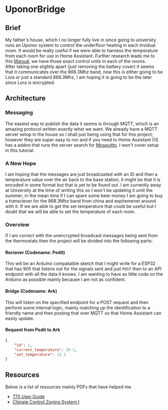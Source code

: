 # UponorBridge
## Brief
My father's house, which I no longer fully live in since going to university runs an Uponor system to control the underfloor heating in each invidual room. It would be really useful if we were able to harness the temperature from each room for use in Home Assistant. Further research leads me to this [Manual](https://data2.manualslib.com/pdf4/87/8670/866988-uponor/climate_control_zoning_system.pdf?4d50e6ace582b4bc037580e855859d9e), we have those exact control units in each of the rooms.  
After taking one slightly apart (just removing the battery cover) it seems that it communicates over the 868.3Mhz band, now this is either going to be Lora or just a standard 868.3Mhz, I am hoping it is going to be the later since Lora is encrypted.
## Architecture
### Messaging
The easiest way to publish the data it seems is through MQTT, which is an amazing protocol written exactly what we want. We already have a MQTT server setup in the house so I shall just being using that for this project; however they are super easy to run and if you need to Home Assistant OS has a addon that runs the server search for [Mosquitto](https://mosquitto.org/). I won't cover setup in this tutorial.
### A New Hope
I am hoping that the messages are just broadcasted with an ID and then a temperature value over the air back to the base station, it might be that it is encoded in some format but that is yet to be found out. I am currently away at University at the time of writing this so I won't be updating it until the summer; in the mean time if I can spare some beer money I am going to buy a transciever for the 868.3Mhz band from china and expiremenet around with it. If we are able to get the set temperature that could be useful but I doubt that we will be able to set the temperature of each room.
### Overview
If I am correct with the unencrypted broadcast messages being sent from the thermostats then the project will be divided into the following parts:
#### Reciever (Codename: Pedit)
This will be an Arduino compataible sketch that I might write for a ESP32 that has Wifi that listens out for the signals sent and just `POST` then to an API endpoint with all the data it knows. I am wanting to have as little code on the Arduino as possible mainly because I am not as confident.
#### Bridge (Codename: Ark)
This will listen on the specified endpoint for a POST request and then perform some internal logic, mainly matching up the identification to a friendly name and then posting that over MQTT so that Home Assistant can easily update.
#### Request from Pedit to Ark
```json
{
	"id": 1,
	"current_temperature": 10.2,
	"set_temperature": 12.3
}
```
## Resources
Below is a list of resources mainly PDFs that have helped me.
- [T75 User Guide](https://issuu.com/ashford/docs/t75_user_guide)
- [Climate Control Zoning System I](https://data2.manualslib.com/pdf4/87/8670/866988-uponor/climate_control_zoning_system.pdf?4d50e6ace582b4bc037580e855859d9e)
